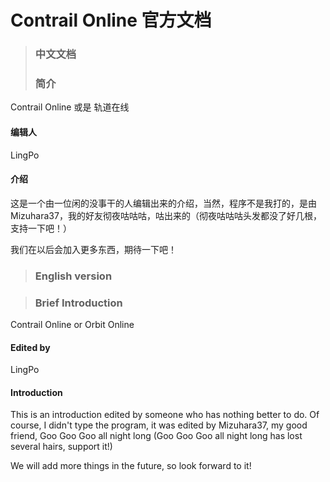 # Contrail Online 官方文档

> ### 中文文档
> ### 简介

Contrail Online 或是 轨道在线

 #### 编辑人

LingPo

 #### 介绍

这是一个由一位闲的没事干的人编辑出来的介绍，当然，程序不是我打的，是由Mizuhara37，我的好友彻夜咕咕咕，咕出来的（彻夜咕咕咕头发都没了好几根，支持一下吧！）

我们在以后会加入更多东西，期待一下吧！

> ### English version


> ### Brief Introduction

Contrail Online or Orbit Online

 #### Edited by

LingPo

 #### Introduction

This is an introduction edited by someone who has nothing better to do. Of course, I didn't type the program, it was edited by Mizuhara37, my good friend, Goo Goo Goo all night long (Goo Goo Goo all night long has lost several hairs, support it!)

We will add more things in the future, so look forward to it!


